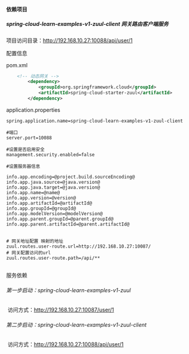 #### 依赖项目

##### spring-cloud-learn-examples-v1-zuul-client 网关路由客户端服务

项目访问目录：http://192.168.10.27:10088/api/user/1

配置信息

pom.xml

```xml
	<!-- 动态网关 -->
		<dependency>
			<groupId>org.springframework.cloud</groupId>
			<artifactId>spring-cloud-starter-zuul</artifactId>
		</dependency>
```



application.properties

```properties
spring.application.name=spring-cloud-learn-examples-v1-zuul-client

#端口
server.port=10088

#设置是否启用安全
management.security.enabled=false

#设置服务器信息

info.app.encoding=@project.build.sourceEncoding@
info.app.java.source=@java.version@
info.app.java.target=@java.version@
info.app.name=@name@
info.app.version=@version@
info.app.artifactId=@artifactId@
info.app.groupId=@groupId@
info.app.modelVersion=@modelVersion@
info.app.parent.groupId=@parent.groupId@
info.app.parent.artifactId=@parent.artifactId@


# 网关地址配置 映射的地址
zuul.routes.user-route.url=http://192.168.10.27:10087/
# 网关配置访问的url
zuul.routes.user-route.path=/api/**


```



服务依赖

###### 第一步启动：spring-cloud-learn-examples-v1-zuul

​	访问方式：http://192.168.10.27:10087/user/1

###### 第二步启动：spring-cloud-learn-examples-v1-zuul-client

​	访问方式：http://192.168.10.27:10088/api/user/1

